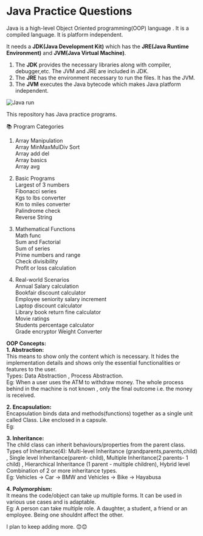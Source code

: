 #   Java Practice Questions

Java is a high-level Object Oriented programming(OOP) language . 
 It is a compiled language. It is platform independent.    

It needs a **JDK(Java Development Kit)** which has the **JRE(Java Runtime Environment)** and **JVM(Java Virtual Machine)**.
1. The **JDK** provides the necessary libraries along with compiler, debugger,etc. The JVM and JRE are included in JDK. 
2. The **JRE** has the environment necessary to run the files. It has the JVM.
3. The **JVM** executes the Java bytecode which makes Java platform independent.

![Java run](https://github.com/user-attachments/assets/876d3de0-1785-446c-b9d2-2823b9117f45)



This repository has Java practice programs.    


📚 Program Categories  
  
1. Array Manipulation  
Array MinMaxMulDiv Sort  
Array add del  
Array basics  
Array avg  
  
2. Basic Programs   
Largest of 3 numbers  
Fibonacci series  
Kgs to lbs converter  
Km to miles converter  
Palindrome check  
Reverse String  
  
3. Mathematical Functions  
Math func  
Sum and Factorial  
Sum of series  
Prime numbers and range  
Check divisibility  
Profit or loss calculation  
  
4. Real-world Scenarios  
Annual Salary calculation  
Bookfair discount calculator  
Employee seniority salary increment  
Laptop discount calculator  
Library book return fine calculator  
Movie ratings  
Students percentage calculator  
Grade encryptor
Weight Converter  


**OOP Concepts:**  
**1. Abstraction:**  
This means to show only the content which is necessary. It hides the implementation details and shows only the essential functionalities or features to the user.  
Types: Data Abstraction , Process Abstraction.  
Eg: When a user uses the ATM to withdraw money. The whole process behind in the machine is not known , only the final outcome i.e. the money is received.  


**2. Encapsulation:**  
Encapsulation binds data and methods(functions) together as a single unit called Class. Like enclosed in a capsule.  
Eg: 


**3. Inheritance:**  
The child class can inherit behaviours/properties from the parent class.  
Types of Inheritance(4):
                        Multi-level Inheritance (grandparents,parents,child) ,
                        Single level Inheritance(parent- child), 
                        Multiple Inheritance(2 parents- 1 child) , 
                        Hierarchical Inheritance (1 parent - multiple children), 
                        Hybrid level Combination of 2 or more inheritance types.      
Eg: Vehicles -> Car -> BMW and  Vehicles -> Bike -> Hayabusa  


**4. Polymorphism:**  
It means the code/object can take up multiple forms. It can be used in various use cases and is adaptable.  
Eg: A person can take multiple role. A daughter, a student, a friend or an employee. Being one shouldnt affect the other.   

  
I plan to keep adding more. 😊😊  
